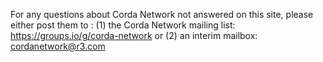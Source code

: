 For any questions about Corda Network not answered on this site, please either post them to :
(1) the Corda Network mailing list: https://groups.io/g/corda-network or 
(2) an interim mailbox: cordanetwork@r3.com

